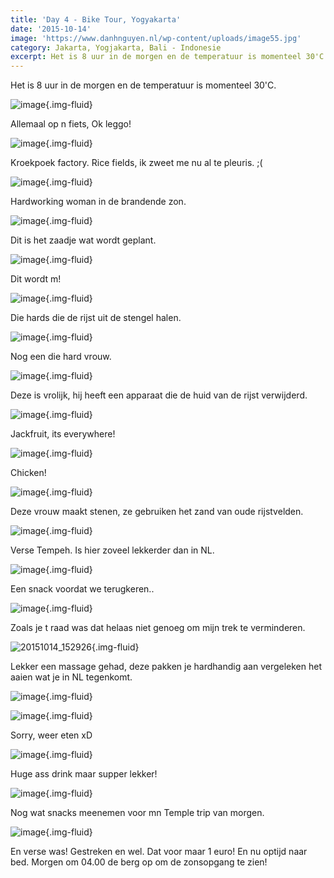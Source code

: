 ```yaml
---
title: 'Day 4 - Bike Tour, Yogyakarta'
date: '2015-10-14'
image: 'https://www.danhnguyen.nl/wp-content/uploads/image55.jpg'
category: Jakarta, Yogjakarta, Bali - Indonesie
excerpt: Het is 8 uur in de morgen en de temperatuur is momenteel 30'C. Allemaal op n fiets, Ok leggo...
---
```


Het is 8 uur in de morgen en de temperatuur is momenteel 30'C.

![image](https://www.danhnguyen.nl/wp-content/uploads/image40-1024x576.jpg){.img-fluid}

Allemaal op n fiets, Ok leggo!

![image](https://www.danhnguyen.nl/wp-content/uploads/image50-1024x576.jpg){.img-fluid}

Kroekpoek factory.
Rice fields, ik zweet me nu al te pleuris. ;(

![image](https://www.danhnguyen.nl/wp-content/uploads/image53-1024x576.jpg){.img-fluid}

Hardworking woman in de brandende zon.

![image](https://www.danhnguyen.nl/wp-content/uploads/image52-1024x576.jpg){.img-fluid}

Dit is het zaadje wat wordt geplant.

![image](https://www.danhnguyen.nl/wp-content/uploads/image56-1024x576.jpg){.img-fluid}

Dit wordt m!

![image](https://www.danhnguyen.nl/wp-content/uploads/image61-1024x576.jpg){.img-fluid}

Die hards die de rijst uit de stengel halen.

![image](https://www.danhnguyen.nl/wp-content/uploads/image55-1024x576.jpg){.img-fluid}

Nog een die hard vrouw.

![image](https://www.danhnguyen.nl/wp-content/uploads/image69-1024x576.jpg){.img-fluid}

Deze is vrolijk, hij heeft een apparaat die de huid van de rijst verwijderd.

![image](https://www.danhnguyen.nl/wp-content/uploads/image54-1024x576.jpg){.img-fluid}

Jackfruit, its everywhere!

![image](https://www.danhnguyen.nl/wp-content/uploads/image51-1024x576.jpg){.img-fluid}

Chicken!

![image](https://www.danhnguyen.nl/wp-content/uploads/image62-1024x576.jpg){.img-fluid}

Deze vrouw maakt stenen, ze gebruiken het zand van oude rijstvelden.

![image](https://www.danhnguyen.nl/wp-content/uploads/image57-1024x576.jpg){.img-fluid}

Verse Tempeh. Is hier zoveel lekkerder dan in NL.

![image](https://www.danhnguyen.nl/wp-content/uploads/image58-1024x576.jpg){.img-fluid}

Een snack voordat we terugkeren..

![image](https://www.danhnguyen.nl/wp-content/uploads/image60-1024x576.jpg){.img-fluid}

Zoals je t raad was dat helaas niet genoeg om mijn trek te verminderen.

![20151014_152926](https://www.danhnguyen.nl/wp-content/uploads/20151014_152926-1024x576.jpg){.img-fluid}

Lekker een massage gehad, deze pakken je hardhandig aan vergeleken het aaien wat je in NL tegenkomt.

![image](https://www.danhnguyen.nl/wp-content/uploads/image59-1024x576.jpg){.img-fluid}

![image](https://www.danhnguyen.nl/wp-content/uploads/image64-1024x576.jpg){.img-fluid}

Sorry, weer eten xD

![image](https://www.danhnguyen.nl/wp-content/uploads/image63-e1444834961633-1024x1820.jpg){.img-fluid}

Huge ass drink maar supper lekker!

![image](https://www.danhnguyen.nl/wp-content/uploads/image66-1024x576.jpg){.img-fluid}

Nog wat snacks meenemen voor mn Temple trip van morgen.

![image](https://www.danhnguyen.nl/wp-content/uploads/image68-1024x576.jpg){.img-fluid}

En verse was! Gestreken en wel. Dat voor maar 1 euro!
En nu optijd naar bed. Morgen om 04.00 de berg op om de zonsopgang te zien!
